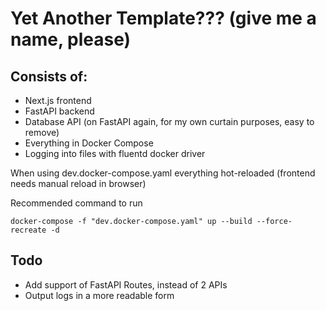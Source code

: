 # Yet Another Template??? (give me a name, please)
## Consists of:
- Next.js frontend
- FastAPI backend 
- Database API (on FastAPI again, for my own curtain purposes, easy to remove)
- Everything in Docker Compose
- Logging into files with fluentd docker driver

When using dev.docker-compose.yaml everything hot-reloaded (frontend needs manual reload in browser)

Recommended command to run
```
docker-compose -f "dev.docker-compose.yaml" up --build --force-recreate -d
```

## Todo
- Add support of FastAPI Routes, instead of 2 APIs
- Output logs in a more readable form
